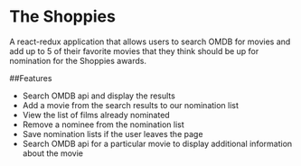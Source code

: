 # The Shoppies

A react-redux application that allows users to search OMDB for movies and add up to 5 of their favorite movies that they think should be up for nomination for the Shoppies awards.

##Features
- Search OMDB api and display the results 
- Add a movie from the search results to our nomination list
- View the list of films already nominated
- Remove a nominee from the nomination list
- Save nomination lists if the user leaves the page
- Search OMDB api for a particular movie to display additional information about the movie

